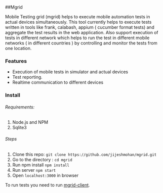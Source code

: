 ##Mgrid

Mobile Testing grid (mgrid) helps to execute mobile automation tests in actual devices simultaneously. This tool currently helps to execute tests written in tools like frank, calabash, appium ( cucumber format tests) and aggregate the test results in the web application. Also support execution of tests in different network which helps to run the test in different mobile networks ( in different countries ) by controlling and monitor the tests from one location.

### Features

* Execution of mobile tests in simulator and actual devices
* Test reporting.
* Realtime communication to different devices

### Install
 
###### Requirements:
 
1. Node.js and NPM
1. Sqlite3


 ###### Steps
 
 1. Clone this repo: `git clone https://github.com/jijeshmohan/mgrid.git`
 2. Go to the directory : `cd mgrid`
 3. Run npm install `npm install`
 4. Run server `npm start` 
 5. Open `localhost:3000` in browser
 
 
 To run tests you need to run [mgrid-client](https://github.com/jijeshmohan/mgrid-client).